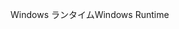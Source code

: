 <span data-ttu-id="60468-101">Windows ランタイム</span><span class="sxs-lookup"><span data-stu-id="60468-101">Windows Runtime</span></span>